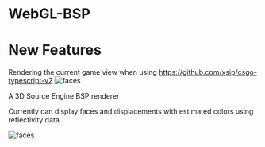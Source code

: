 # WebGL-BSP
# New Features
Rendering the current game view when using https://github.com/xsip/csgo-typescript-v2
![faces](https://github.com/xsip/WebGL-BSP/blob/master/preview.JPG)

A 3D Source Engine BSP renderer

Currently can display faces and displacements with estimated colors using reflectivity data.

![faces](https://i.imgur.com/ssqsHpv.png)

